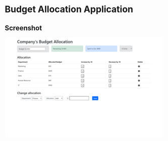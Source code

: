 # Budget Allocation Application

## Screenshot

![Screenshot of the app](https://github.com/FleakBleak/budget-allocation-application/blob/main/image.png)
